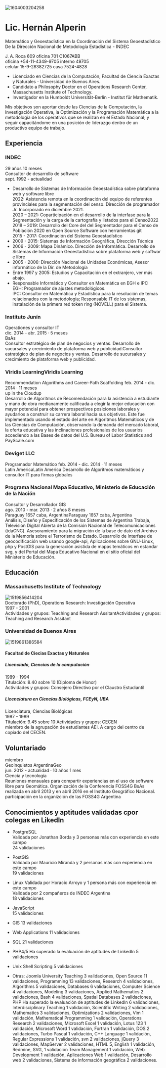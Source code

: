 ![1604003204258](https://user-images.githubusercontent.com/3052651/172132934-644bfe75-5693-499d-9506-fafadeb7ea8b.jpg)

# Lic. Hernán Alperin
Matemático y Geoestadística en la Coordinación del Sistema Geoestadístico  
De la Dirección Nacional de Metodología Estadística - INDEC  
 
J. A. Roca 609 oficina 701 C1067ABB  
oficina +54-11-4349-9705 interno 49705  
celular 15-9-28382725 casa 7524-4828  

-	Licenciado en Ciencias de la Computación, Facultad de Ciencia Exactas y Naturales - Universidad de Buenos Aires.  
-	Candidato a Philosophy Doctor en el Operations Research Center, Massachusetts Institute of Technology.   
-	Investigador en la Humboldt Universität-Berlin - Institut für Mathematik.  

Mis objetivos son aportar desde las Ciencias de la Computación, la Investigación Operativa, la Optimización y la Programación Matemática a la metodología de los operativos que se realizan en el Estado Nacional; y seguir capacitándome en una posición de liderazgo dentro de un productivo equipo de trabajo.


## Experiencia
 
### INDEC
29 años 10 meses  
Consultor de desarrollo de software  
sept. 1992 - actualidad
-	Desarrollo de Sistemas de Información Geoestadística sobre plataforma web y software libre  
2022: Asistencia remota en la coordinación del equipo de referentes provinciales para la segmentación del censo. Dirección de programador Jr. Incorporado en diciembre 2021.  
2020 – 2021: Coparticipación en el desarrollo de la interfase para la Segmentación y la carga de la cartografía y listados para el Censo2022  
2018 – 2019: Desarrollo del Core del del Segmentador para el Censo de Población 2020 en Open Source Software con herramientas git  
2015 - 2017: Coordinación del Sistema Geoestadístico  
-	2009 - 2015: Sistemas de Información Geográfica, Dirección Técnica  
-	2006 - 2009: Mapa Dinámico. Dirección de Informática. Desarrollo de Sistemas de Información Geoestadística sobre plataforma web y softwar e libre  
-   2005 - 2006: Dirección Nacional de Unidades Económicas, Asesor informático de la Dir. de Metodología  
-	Entre 1997 y 2005: Estudios y Capacitación en el extranjero, ver más abajo.  
-	Responsable Informático y Consultor en Matemática en EGH e IPC  
EGH: Programador de ajustes metodológicos.  
IPC: Consultor en Matemática y Estadística para la resolución de temas relacionados con la metodología; Responsable IT de los sistemas, instalación de la primera red token ring (NOVELL) para el Sistema.  

### Instituto Junín  
Operationes y consultor IT   
dic. 2014 - abr. 2015 · 5 meses  
BsAs  
Consultor estratégico de plan de negocios y ventas. Desarrollo de sucursales y crecimiento de plataforma web y publicidad.Consultor estratégico de plan de negocios y ventas. Desarrollo de sucursales y crecimiento de plataforma web y publicidad.

### Viridis LearningViridis Learning  
Recommendation Algorithms and Career-Path Scaffolding
feb. 2014 - dic. 2014 · 11 meses  
up in the Cloudup  
Desarrollo de Algoritmos de Recomendación para la asistencia a estudiante y mano de obra medianamente calificada a elegir la mejor educación con mayor potencial para obtener prospectivos posiciones laborales y ayudarlos a construir su carrera laboral hacia sus objetivos. Este fue implementado usando el estado del arte en Algoritmos Matemáticos y de las Ciencias de Computación, observando la demanda del mercado laboral, la oferta educativa y las inclinaciones profesionales de los usuarios accediendo a las Bases de datos del U.S. Bureau of Labor Statistics and PayScale.com

### Deviget LLC  
Programador Matemático
feb. 2014 - dic. 2014 · 11 meses  
Latin AmericaLatin America
Desarrollo de Algoritmos matemáticos y consultor IT para firmas globales

### Programa Nacional Mapa Educativo, Ministerio de Educación de la Nación
Consultor y Desarrollador GIS  
ago. 2010 - mar. 2013 · 2 años 8 meses  
Paraguay 1657 caba, ArgentinaParaguay 1657 caba, Argentina  
Análisis, Diseño y Especificación de los Sistemas de Argentina Trabaja, Televisión Digital Abierta de la Comisión Nacional de Telecomunicaciones (tdaCNC). Asesoramiento para la migración de la base de dato del Archivo de la Memoria sobre el Terrorismo de Estado.
Desarrollo de Interfase de geocodificación web usando google-api,
Aplicaciones sobre GNU-Linux, php y PostGIS para la generación asistida de mapas temáticos en estandar svg, y del Portal del Mapa Educativo Nacional en el sitio oficial del Ministerio de Educación.

## Educación

### Massachusetts Institute of Technology  
![1519856414204](https://user-images.githubusercontent.com/3052651/172134360-53741e84-2ad5-45e4-abb4-093f545d5664.jpg)  
Doctorado (PhD), Operations Research: Investigación Operativa  
1997 - 2001  
Actividades y grupos: Teaching and Research AssitantActividades y grupos: Teaching and Research Assitant

### Universidad de Buenos Aires 
![1519861386584](https://user-images.githubusercontent.com/3052651/172134647-d0e7a77b-b9e5-49d3-ba88-aa79b31716bc.jpg)  
#### Facultad de Ciecias Exactas y Naturales  
##### Licenciado, Ciencias de la computación  
1989 - 1994  
Titulación: 8.40 sobre 10 (Diploma de Honor)  
Actividades y grupos: Consejero Directivo por el Claustro Estudiantil  
##### Licenciatura en Ciencias Biológicas, FCEyN, UBA  
Licenciatura, Ciencias Biológicas  
1987 - 1989  
Titulación: 9.45 sobre 10
Actividades y grupos: CECEN  
miembro de la agrupación de estudiantes AEI. A cargo del centro de copiado del CECEN.  

## Voluntariado
miembro  
GeoInquietos ArgentinaGeo  
jun. 2012 - actualidad · 10 años 1 mes  
Ciencia y tecnología  
Reuniones mensuales para compartir experiencias en el uso de software libre para Geomática.
Organización de la Conferencia FOSS4G BsAs realizada en abril 2013 y en abril 2016 en el Instituto Geográfico Nacional.  
participación en la organizción de las FOSS4G Argentina

## Conocimientos y aptitudes validadas cpor colegas en LikedIn 

- PostgreSQL  
Validada por Jonathan Borda y 3 personas más con experiencia en este campo  
24 validaciones

- PostGIS  
Validada por Mauricio Miranda y 2 personas más con experiencia en este campo  
19 validaciones

- Linux
Validada por Horacio Arroyo y 1 persona más con experiencia en este campo  
Validada por 2 compañeros de INDEC Argentina  
18 validaciones

- JavaScript  
15 validaciones

- GIS
13 validaciones

- Web Applications
11 validaciones

- SQL
21 validaciones

- PHP4/5
Ha superado la evaluación de aptitudes de LinkedIn
5 validaciones

- Unix Shell Scripting
5 validaciones

- Otras: Joomla
University Teaching
3 validaciones,
Open Source
11 validaciones,
Programming
13 validaciones,
Research
4 validaciones,
Algorithms
5 validaciones,
Databases
6 validaciones,
Computer Science
4 validaciones,
Modeling
3 validaciones,
Applied Mathematics
2 validaciones,
Bash
4 validaciones,
Spatial Databases
2 validaciones,
PHP
Ha superado la evaluación de aptitudes de LinkedIn
6 validaciones,
Interdisciplinary Teaching
1 validación,
Scientific Writing
2 validaciones,
Mathematics
3 validaciones,
Optimizations
2 validaciones,
Vim
1 validación,
Mathematical Programming
1 validación,
Operations Research
2 validaciones,
Microsoft Excel
1 validación,
Lotus 123
1 validación,
Microsoft Word
1 validación,
Fortran
1 validación,
DOS
2 validaciones,
Turbo Pascal
1 validación,
C++ Language
1 validación,
Regular Expressions
1 validación,
svn
2 validaciones,
jQuery
3 validaciones,
MapServer
2 validaciones,
HTML 5,
English
1 validación,
Redmine,
SVG,
1 validación
Team Management
1 validación,
Web Development
1 validación,
Aplicaciones Web
1 validación,
Desarrollo web
2 validaciones,
Sistema de información geográfica
2 validaciones.
